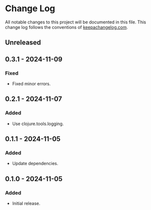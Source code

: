 # Change Log

All notable changes to this project will be documented in this file. This change log follows the conventions
of [keepachangelog.com](http://keepachangelog.com/).

## Unreleased

## 0.3.1 - 2024-11-09

### Fixed

- Fixed minor errors.

## 0.2.1 - 2024-11-07

### Added

- Use clojure.tools.logging.

## 0.1.1 - 2024-11-05

### Added

- Update dependencies.

## 0.1.0 - 2024-11-05

### Added

- Initial release.
